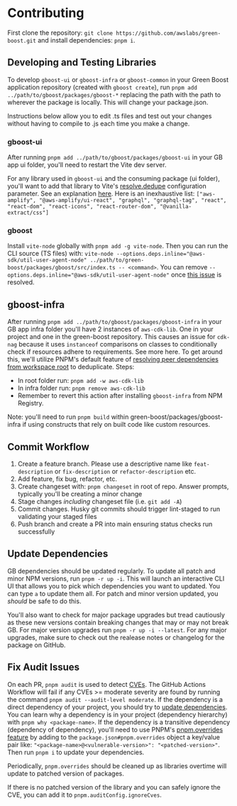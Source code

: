# Contributing

First clone the repository: `git clone https://github.com/awslabs/green-boost.git` and install dependencies: `pnpm i`.

## Developing and Testing Libraries

To develop `gboost-ui` or `gboost-infra` or `gboost-common` in your Green Boost application repository (created with `gboost create`), run `pnpm add ../path/to/gboost/packages/gboost-*` replacing the path with the path to wherever the package is locally. This will change your package.json.

Instructions below allow you to edit .ts files and test out your changes without having to compile to .js each time you make a change.

### gboost-ui

After running `pnpm add ../path/to/gboost/packages/gboost-ui` in your GB app ui folder, you'll need to restart the Vite dev server.

For any library used in `gboost-ui` and the consuming package (ui folder), you'll want to add that library to Vite's [resolve.dedupe](https://vitejs.dev/config/#resolve-dedupe) configuration parameter. See an explanation [here](https://blog.maximeheckel.com/posts/duplicate-dependencies-npm-link/). Here is an inexhaustive list: `["aws-amplify", "@aws-amplify/ui-react", "graphql", "graphql-tag", "react", "react-dom", "react-icons", "react-router-dom", "@vanilla-extract/css"]`

### gboost

Install `vite-node` globally with `pnpm add -g vite-node`. Then you can run the CLI source (TS files) with: `vite-node --options.deps.inline="@aws-sdk/util-user-agent-node" ../path/to/green-boost/packages/gboost/src/index.ts -- <command>`. You can remove `--options.deps.inline="@aws-sdk/util-user-agent-node"` once [this issue](https://github.com/aws/aws-sdk-js-v3/issues/3622) is resolved.

## gboost-infra

After running `pnpm add ../path/to/gboost/packages/gboost-infra` in your GB app infra folder you'll have 2 instances of `aws-cdk-lib`. One in your project and one in the green-boost repository. This causes an issue for `cdk-nag` because it uses `instanceof` comparisons on classes to conditionally check if resources adhere to requirements. See more here. To get around this, we'll utilize PNPM's default feature of [resolving peer dependencies from workspace root](https://pnpm.io/npmrc#resolve-peers-from-workspace-root) to deduplicate. Steps:
- In root folder run: `pnpm add -w aws-cdk-lib`
- In infra folder run: `pnpm remove aws-cdk-lib`
- Remember to revert this action after installing `gboost-infra` from NPM Registry.

Note: you'll need to run `pnpm build` within green-boost/packages/gboost-infra if using constructs that rely on built code like custom resources.

## Commit Workflow

1. Create a feature branch. Please use a descriptive name like `feat-description` or `fix-description` or `refactor-description` etc.
1. Add feature, fix bug, refactor, etc.
1. Create changeset with: `pnpm changeset` in root of repo. Answer prompts, typically you'll be creating a minor change
1. Stage changes _including_ changeset file (i.e. `git add -A`)
1. Commit changes. Husky git commits should trigger lint-staged to run validating your staged files
1. Push branch and create a PR into main ensuring status checks run successfully

## Update Dependencies
GB dependencies should be updated regularly. To update all patch and minor NPM versions, run `pnpm -r up -i`. This will launch an interactive CLI UI that allows you to pick which dependencies you want to updated. You can type `a` to update them all. For patch and minor version updated, you *should* be safe to do this.

You'll also want to check for major package upgrades but tread cautiously as these new versions contain breaking changes that may or may not break GB. For major version upgrades run `pnpm -r up -i --latest`. For any major upgrades, make sure to check out the realease notes or changelog for the package on GitHub.

## Fix Audit Issues
On each PR, `pnpm audit` is used to detect [CVEs](https://www.redhat.com/en/topics/security/what-is-cve). The GitHub Actions Workflow will fail if any CVEs >= moderate severity are found by running the command `pnpm audit --audit-level moderate`. If the dependency is a direct dependency of your project, you should try to [update dependencies](#update-dependencies). You can learn why a dependency is in your project (dependency hierarchy) with `pnpm why <package-name>`. If the dependency is a transitive dependency (dependency of dependency), you'll need to use PNPM's [pnpm.overrides feature](https://pnpm.io/package_json#pnpmoverrides) by adding to the `package.json#pnpm.overrides` object a key/value pair like: `"<package-name>@<vulnerable-version>": "<patched-version>"`. Then run `pnpm i` to update your dependencies.

Periodically, `pnpm.overrides` should be cleaned up as libraries overtime will update to patched version of packages.

If there is no patched version of the library and you can safely ignore the CVE, you can add it to `pnpm.auditConfig.ignoreCves`.